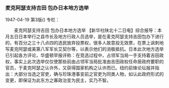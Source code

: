 ### 麦克阿瑟支持吉田  包办日本地方选举

1947-04-19
第3版()
专栏：

　　麦克阿瑟支持吉田
    包办日本地方选举
    【新华社陕北十二日电】综合报导：本月五日日本举行之县市长及地方行政人员选举，是在麦克阿瑟支持吉田包办下进行的，有百分之三十八点四的选民放弃投票权，很多人故意投无效票，在票上讽刺地写麦克阿瑟或美第八军军长艾契尔等，以表示他们的消极抵抗。日本此次地方选举已引起各方评论，华盛顿早报评称：在竞选过程中，占领军当局一手支持着吉田政权，事实上此次选举仅仅使那些前由占领军当局批准由吉田政权任命居政府要职的官员，于麦克阿瑟之认许外，又获得国家机构之认许而已。纽约前锋论坛报并指出：大部分当选之官吏，确与珍珠港事变前之官吏为同类人物，如认此政府形式的变更，即保证为此东方之寡政治变为民主，实乃不智。
